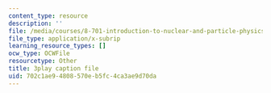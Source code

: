 ```yaml
---
content_type: resource
description: ''
file: /media/courses/8-701-introduction-to-nuclear-and-particle-physics-fall-2020/702c1ae94808570eb5fc4ca3ae9d70da_b5DKpnHXuUU.vtt
file_type: application/x-subrip
learning_resource_types: []
ocw_type: OCWFile
resourcetype: Other
title: 3play caption file
uid: 702c1ae9-4808-570e-b5fc-4ca3ae9d70da
---
```


